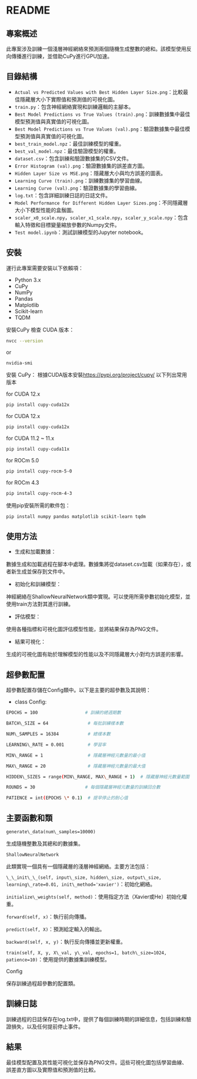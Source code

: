 # README

## 專案概述

此專案涉及訓練一個淺層神經網絡來預測兩個隨機生成整數的總和。該模型使用反向傳播進行訓練，並借助CuPy進行GPU加速。

## 目錄結構

- `Actual vs Predicted Values with Best Hidden Layer Size.png`：比較最佳隱藏層大小下實際值和預測值的可視化圖。
- `train.py`：包含神經網絡實現和訓練邏輯的主腳本。
- `Best Model Predictions vs True Values (train).png`：訓練數據集中最佳模型預測值與真實值的可視化圖。
- `Best Model Predictions vs True Values (val).png`：驗證數據集中最佳模型預測值與真實值的可視化圖。
- `best_train_model.npz`：最佳訓練模型的權重。
- `best_val_model.npz`：最佳驗證模型的權重。
- `dataset.csv`：包含訓練和驗證數據集的CSV文件。
- `Error Histogram (val).png`：驗證數據集的誤差直方圖。
- `Hidden Layer Size vs MSE.png`：隱藏層大小與均方誤差的圖表。
- `Learning Curve (train).png`：訓練數據集的學習曲線。
- `Learning Curve (val).png`：驗證數據集的學習曲線。
- `log.txt`：包含詳細訓練日誌的日誌文件。
- `Model Performance for Different Hidden Layer Sizes.png`：不同隱藏層大小下模型性能的盒鬚圖。
- `scaler_x0_scale.npy`，`scaler_x1_scale.npy`，`scaler_y_scale.npy`：包含輸入特徵和目標變量縮放參數的Numpy文件。
- `Test model.ipynb`：測試訓練模型的Jupyter notebook。

## 安裝

運行此專案需要安裝以下依賴項：

- Python 3.x
- CuPy
- NumPy
- Pandas
- Matplotlib
- Scikit-learn
- TQDM

安裝CuPy
   檢查 CUDA 版本：
   ```bash
   nvcc --version
   ```
   or
   ```bash
   nvidia-smi
   ```
   安裝 CuPy：
   根據CUDA版本安裝<https://pypi.org/project/cupy/>
   以下列出常用版本
   
   for CUDA 12.x
   ```bash
   pip install cupy-cuda12x
   ```
   for CUDA 12.x
   ```bash
   pip install cupy-cuda12x
   ```
   for CUDA 11.2 ~ 11.x
   ```bash
   pip install cupy-cuda11x
   ```
   for ROCm 5.0
   ```bash
   pip install cupy-rocm-5-0
   ```
   for ROCm 4.3
   ```bash
   pip install cupy-rocm-4-3
   ```

使用pip安裝所需的軟件包：

```bash
pip install numpy pandas matplotlib scikit-learn tqdm
```

## 使用方法

- 生成和加載數據：

數據生成和加載過程在腳本中處理。數據集將從dataset.csv加載（如果存在），或者新生成並保存到文件中。

- 初始化和訓練模型：

神經網絡在ShallowNeuralNetwork類中實現。可以使用所需參數初始化模型，並使用train方法對其進行訓練。

- 評估模型：

使用各種指標和可視化圖評估模型性能，並將結果保存為PNG文件。

- 結果可視化：

生成的可視化圖有助於理解模型的性能以及不同隱藏層大小對均方誤差的影響。

## 超參數配置

超參數配置存儲在Config類中。以下是主要的超參數及其說明：

- class Config:
```bash
EPOCHS = 100                  # 訓練的總週期數

BATCH\_SIZE = 64               # 每批訓練樣本數

NUM\_SAMPLES = 16384           # 總樣本數

LEARNING\_RATE = 0.001         # 學習率

MIN\_RANGE = 1                 # 隱藏層神經元數量的最小值

MAX\_RANGE = 20                # 隱藏層神經元數量的最大值

HIDDEN\_SIZES = range(MIN\_RANGE, MAX\_RANGE + 1)  # 隱藏層神經元數量範圍

ROUNDS = 30                   # 每個隱藏層神經元數量的訓練回合數

PATIENCE = int(EPOCHS \* 0.1)  # 提早停止的耐心值
```
## 主要函數和類

`generate\_data(num\_samples=10000)`

生成隨機整數及其總和的數據集。

`ShallowNeuralNetwork`

此類實現一個具有一個隱藏層的淺層神經網絡。主要方法包括：

`\_\_init\_\_(self, input\_size, hidden\_size, output\_size, learning\_rate=0.01, init\_method='xavier')`：初始化網絡。

`initialize\_weights(self, method)`：使用指定方法（Xavier或He）初始化權重。

`forward(self, x)`：執行前向傳播。

`predict(self, X)`：預測給定輸入的輸出。

`backward(self, x, y)`：執行反向傳播並更新權重。

`train(self, X, y, X\_val, y\_val, epochs=1, batch\_size=1024, patience=10)`：使用提供的數據集訓練模型。

Config

保存訓練過程超參數的配置類。

## 訓練日誌

訓練過程的日誌保存在log.txt中，提供了每個訓練時期的詳細信息，包括訓練和驗證損失，以及任何提前停止事件。

## 結果

最佳模型配置及其性能可視化並保存為PNG文件。這些可視化圖包括學習曲線、誤差直方圖以及實際值和預測值的比較。
